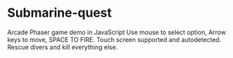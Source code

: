 # Submarine-quest
Arcade Phaser game demo in JavaScript
Use mouse to select option, Arrow keys to move, SPACE TO FIRE.
Touch screen supported and autodetected.
Rescue divers and kill everything else.
